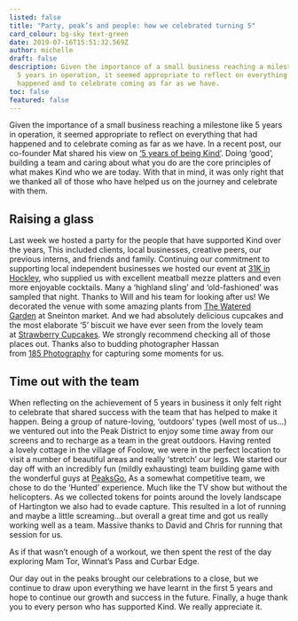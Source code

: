```yaml
---
listed: false
title: "Party, peak’s and people: how we celebrated turning 5"
card_colour: bg-sky text-green
date: 2019-07-16T15:51:32.569Z
author: michelle
draft: false
description: Given the importance of a small business reaching a milestone like
  5 years in operation, it seemed appropriate to reflect on everything that had
  happened and to celebrate coming as far as we have.
toc: false
featured: false
---
```

Given the importance of a small business reaching a milestone like 5 years in operation, it seemed appropriate to reflect on everything that had happened and to celebrate coming as far as we have. In a recent post, our co-founder Mat shared his view on [​‘5 years of being Kind’](https://madebykind.com/blog/5-years-of-being-kind). Doing ​‘good’, building a team and caring about what you do are the core principles of what makes Kind who we are today. With that in mind, it was only right that we thanked all of those who have helped us on the journey and celebrate with them. 

## Raising a glass

Last week we hosted a party for the people that have supported Kind over the years, This included clients, local businesses, creative peers, our previous interns, and friends and family. Continuing our commitment to supporting local independent businesses we hosted our event at [31K in Hockley](https://bar31k.com/), who supplied us with excellent meatball mezze platters and even more enjoyable cocktails. Many a ​‘highland sling’ and ​‘old-fashioned’ was sampled that night. Thanks to Will and his team for looking after us! We decorated the venue with some amazing plants from [The Watered Garden](https://thewateredgarden.co.uk/) at Sneinton market. And we had absolutely delicious cupcakes and the most elaborate ​‘5’ biscuit we have ever seen from the lovely team at [Strawberry Cupcakes](http://www.strawberrycupcakes.co.uk/). We strongly recommend checking all of those places out. Thanks also to budding photographer Hassan from [185 Photography](https://www.instagram.com/185photography/) for capturing some moments for us.

## Time out with the team

When reflecting on the achievement of 5 years in business it only felt right to celebrate that shared success with the team that has helped to make it happen. Being a group of nature-loving, ​‘outdoors’ types (well most of us…) we ventured out into the Peak District to enjoy some time away from our screens and to recharge as a team in the great outdoors. Having rented a lovely cottage in the village of Foolow, we were in the perfect location to visit a number of beautiful areas and really ​‘stretch’ our legs. We started our day off with an incredibly fun (mildly exhausting) team building game with the wonderful guys at [PeaksGo.](https://www.peaksgo.com/) As a somewhat competitive team, we chose to do the ​‘Hunted’ experience. Much like the TV show but without the helicopters. As we collected tokens for points around the lovely landscape of Hartington we also had to evade capture. This resulted in a lot of running and maybe a little screaming…but overall a great time and got us really working well as a team. Massive thanks to David and Chris for running that session for us.

As if that wasn’t enough of a workout, we then spent the rest of the day exploring Mam Tor, Winnat’s Pass and Curbar Edge.

Our day out in the peaks brought our celebrations to a close, but we continue to draw upon everything we have learnt in the first 5 years and hope to continue our growth and success in the future. Finally, a huge thank you to every person who has supported Kind. We really appreciate it.
